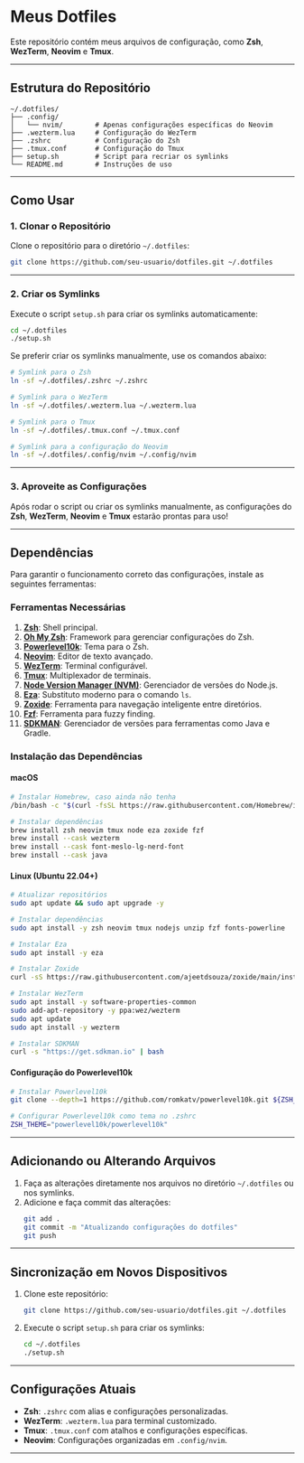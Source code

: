 # Meus Dotfiles

Este repositório contém meus arquivos de configuração, como **Zsh**, **WezTerm**, **Neovim** e **Tmux**.

---

## Estrutura do Repositório

```plaintext
~/.dotfiles/
├── .config/
│   └── nvim/        # Apenas configurações específicas do Neovim
├── .wezterm.lua     # Configuração do WezTerm
├── .zshrc           # Configuração do Zsh
├── .tmux.conf       # Configuração do Tmux
├── setup.sh         # Script para recriar os symlinks
└── README.md        # Instruções de uso
```

---

## Como Usar

### 1. Clonar o Repositório

Clone o repositório para o diretório `~/.dotfiles`:

```bash
git clone https://github.com/seu-usuario/dotfiles.git ~/.dotfiles
```

---

### 2. Criar os Symlinks

Execute o script `setup.sh` para criar os symlinks automaticamente:

```bash
cd ~/.dotfiles
./setup.sh
```

Se preferir criar os symlinks manualmente, use os comandos abaixo:

```bash
# Symlink para o Zsh
ln -sf ~/.dotfiles/.zshrc ~/.zshrc

# Symlink para o WezTerm
ln -sf ~/.dotfiles/.wezterm.lua ~/.wezterm.lua

# Symlink para o Tmux
ln -sf ~/.dotfiles/.tmux.conf ~/.tmux.conf

# Symlink para a configuração do Neovim
ln -sf ~/.dotfiles/.config/nvim ~/.config/nvim
```

---

### 3. Aproveite as Configurações

Após rodar o script ou criar os symlinks manualmente, as configurações do **Zsh**, **WezTerm**, **Neovim** e **Tmux** estarão prontas para uso!

---

## Dependências

Para garantir o funcionamento correto das configurações, instale as seguintes ferramentas:

### Ferramentas Necessárias

1. **[Zsh](https://www.zsh.org/)**: Shell principal.
2. **[Oh My Zsh](https://ohmyz.sh/)**: Framework para gerenciar configurações do Zsh.
3. **[Powerlevel10k](https://github.com/romkatv/powerlevel10k)**: Tema para o Zsh.
4. **[Neovim](https://neovim.io/)**: Editor de texto avançado.
5. **[WezTerm](https://wezfurlong.org/wezterm/)**: Terminal configurável.
6. **[Tmux](https://github.com/tmux/tmux)**: Multiplexador de terminais.
7. **[Node Version Manager (NVM)](https://github.com/nvm-sh/nvm)**: Gerenciador de versões do Node.js.
8. **[Eza](https://github.com/eza-community/eza)**: Substituto moderno para o comando `ls`.
9. **[Zoxide](https://github.com/ajeetdsouza/zoxide)**: Ferramenta para navegação inteligente entre diretórios.
10. **[Fzf](https://github.com/junegunn/fzf)**: Ferramenta para fuzzy finding.
11. **[SDKMAN](https://sdkman.io/)**: Gerenciador de versões para ferramentas como Java e Gradle.

### Instalação das Dependências

#### macOS

```bash
# Instalar Homebrew, caso ainda não tenha
/bin/bash -c "$(curl -fsSL https://raw.githubusercontent.com/Homebrew/install/HEAD/install.sh)"

# Instalar dependências
brew install zsh neovim tmux node eza zoxide fzf
brew install --cask wezterm
brew install --cask font-meslo-lg-nerd-font
brew install --cask java
```

#### Linux (Ubuntu 22.04+)

```bash
# Atualizar repositórios
sudo apt update && sudo apt upgrade -y

# Instalar dependências
sudo apt install -y zsh neovim tmux nodejs unzip fzf fonts-powerline

# Instalar Eza
sudo apt install -y eza

# Instalar Zoxide
curl -sS https://raw.githubusercontent.com/ajeetdsouza/zoxide/main/install.sh | bash

# Instalar WezTerm
sudo apt install -y software-properties-common
sudo add-apt-repository -y ppa:wez/wezterm
sudo apt update
sudo apt install -y wezterm

# Instalar SDKMAN
curl -s "https://get.sdkman.io" | bash
```

#### Configuração do Powerlevel10k

```bash
# Instalar Powerlevel10k
git clone --depth=1 https://github.com/romkatv/powerlevel10k.git ${ZSH_CUSTOM:-$HOME/.oh-my-zsh/custom}/themes/powerlevel10k

# Configurar Powerlevel10k como tema no .zshrc
ZSH_THEME="powerlevel10k/powerlevel10k"
```

---

## Adicionando ou Alterando Arquivos

1. Faça as alterações diretamente nos arquivos no diretório `~/.dotfiles` ou nos symlinks.
2. Adicione e faça commit das alterações:
   ```bash
   git add .
   git commit -m "Atualizando configurações do dotfiles"
   git push
   ```

---

## Sincronização em Novos Dispositivos

1. Clone este repositório:

   ```bash
   git clone https://github.com/seu-usuario/dotfiles.git ~/.dotfiles
   ```

2. Execute o script `setup.sh` para criar os symlinks:
   ```bash
   cd ~/.dotfiles
   ./setup.sh
   ```

---

## Configurações Atuais

- **Zsh**: `.zshrc` com alias e configurações personalizadas.
- **WezTerm**: `.wezterm.lua` para terminal customizado.
- **Tmux**: `.tmux.conf` com atalhos e configurações específicas.
- **Neovim**: Configurações organizadas em `.config/nvim`.

---

